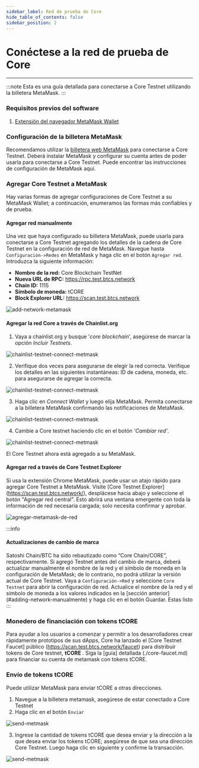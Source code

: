 ```yaml
---
sidebar_label: Red de prueba de Core
hide_table_of_contents: false
sidebar_position: 2
---
```


# Conéctese a la red de prueba de Core

---

:::note
Esta es una guía detallada para conectarse a Core Testnet utilizando la billetera MetaMask.
:::

### Requisitos previos del software

1. [Extensión del navegador MetaMask Wallet](https://metamask.io/)

### Configuración de la billetera MetaMask

Recomendamos utilizar la [billetera web MetaMask](https://metamask.io/) para conectarse a Core Testnet. Deberá instalar MetaMask y configurar su cuenta antes de poder usarla para conectarse a Core Testnet. Puede encontrar las instrucciones de configuración de MetaMask aquí.

### Agregar Core Testnet a MetaMask

Hay varias formas de agregar configuraciones de Core Testnet a su MetaMask Wallet; a continuación, enumeramos las formas más confiables y de prueba.

#### Agregar red manualmente

Una vez que haya configurado su billetera MetaMask, puede usarla para conectarse a Core Testnet agregando los detalles de la cadena de Core Testnet en la configuración de red de MetaMask. Navegue hasta `Configuración->Redes` en MetaMask y haga clic en el botón `Agregar red`. Introduzca la siguiente información:

- **Nombre de la red:** Core Blockchain TestNet
- **Nueva URL de RPC:** https://rpc.test.btcs.network
- **Chain ID:** 1115
- **Símbolo de moneda:** tCORE
- **Block Explorer URL:** https://scan.test.btcs.network

![add-network-metamask](../../static/img/testnet-wallet-config/testnet-config-wallet-1.png)

#### Agregar la red Core a través de Chainlist.org

1. Vaya a chainlist.org y busque '_core blockchain_', asegúrese de marcar la opción _Incluir Testnets_.

![chainlist-testnet-connect-metmask](../../static/img/testnet-wallet-config/chainlist-testnet-connect-1.png)

2. Verifique dos veces para asegurarse de elegir la red correcta. Verifique los detalles en las siguientes instantáneas: ID de cadena, moneda, etc. para asegurarse de agregar la correcta.

![chainlist-testnet-connect-metmask](../../static/img/testnet-wallet-config/chainlist-testnet-connect-2.png)

3. Haga clic en _Connect Wallet_ y luego elija MetaMask. Permita conectarse a la billetera MetaMask confirmando las notificaciones de MetaMask.

![chainlist-testnet-connect-metmask](../../static/img/testnet-wallet-config/chainlist-testnet-connect-3.png)

4. Cambie a Core testnet haciendo clic en el botón _'Cambiar red'_.

![chainlist-testnet-connect-metmask](../../static/img/testnet-wallet-config/chainlist-testnet-connect-4.png)

El Core Testnet ahora está agregado a su MetaMask.

#### Agregar red a través de Core Testnet Explorer

Si usa la extensión Chrome MetaMask, puede usar un atajo rápido para agregar Core Testnet a MetaMask. Visite [Core Testnet Explorer] (https://scan.test.btcs.network/), desplácese hacia abajo y seleccione el botón "Agregar red central". Esto abrirá una ventana emergente con toda la información de red necesaria cargada; solo necesita confirmar y aprobar.

![agregar-metamask-de-red](../../static/img/testnet-wallet-config/testnet-wallet-config-2.png)

:::info

#### Actualizaciones de cambio de marca

Satoshi Chain/BTC ha sido rebautizado como “Core Chain/CORE”, respectivamente. Si agregó Testnet antes del cambio de marca, deberá actualizar manualmente el nombre de la red y el símbolo de moneda en la configuración de MetaMask; de lo contrario, no podrá utilizar la versión actual de Core Testnet. Vaya a `Configuración->Red` y seleccione `Core Testnet` para abrir la configuración de red. Actualice el nombre de la red y el símbolo de moneda a los valores indicados en la [sección anterior] (#adding-network-manualmente) y haga clic en el botón Guardar. Estas listo
:::

### Monedero de financiación con tokens tCORE

Para ayudar a los usuarios a comenzar y permitir a los desarrolladores crear rápidamente prototipos de sus dApps, Core ha lanzado el [Core Testnet Faucet] público (https://scan.test.btcs.network/faucet) para distribuir tokens de Core testnet, **tCORE** . Siga la [guía] detallada (./core-faucet.md) para financiar su cuenta de metamask con tokens tCORE.

### Envío de tokens tCORE

Puede utilizar MetaMask para enviar tCORE a otras direcciones.

1. Navegue a la billetera metamask, asegúrese de estar conectado a Core Testnet
2. Haga clic en el botón `Enviar`

![send-metmask](../../static/img/testnet-wallet-config/send-tcore-1.png)

3. Ingrese la cantidad de tokens tCORE que desea enviar y la dirección a la que desea enviar los tokens tCORE; asegúrese de que sea una dirección Core Testnet. Luego haga clic en siguiente y confirme la transacción.

![send-metmask](../../static/img/testnet-wallet-config/send-tcore-2.png)
